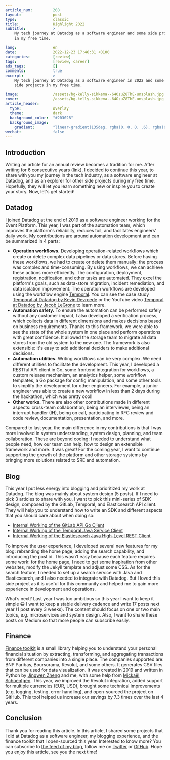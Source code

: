 ```yaml
---
article_num:         208
layout:              post
type:                classic
title:               Highlight 2022
subtitle:            >
    My tech journey at Datadog as a software engineer and some side projects
    in my free time.

lang:                en
date:                2022-12-23 17:46:31 +0100
categories:          [review]
tags:                [review, career]
ads_tags:            []
comments:            true
excerpt:             >
    My tech journey at Datadog as a software engineer in 2022 and some
    side projects in my free time.

image:               /assets/bg-kelly-sikkema--64OzuZ8ThE-unsplash.jpg
cover:               /assets/bg-kelly-sikkema--64OzuZ8ThE-unsplash.jpg
article_header:
  type:              overlay
  theme:             dark
  background_color:  "#203028"
  background_image:
    gradient:        "linear-gradient(135deg, rgba(0, 0, 0, .6), rgba(0, 0, 0, .4))"
wechat:              false
---
```


## Introduction

Writing an article for an annual review becomes a tradition for me. After
writing for 6 consecutive years
([link](/en/categories/review/)), I decided to continue this year, to share with
you my journey in the tech industry, as a software engineer at Datadog, and as an
explorer for other side projects during my free time. Hopefully, they will let
you learn something new or inspire you to create your story. Now, let's get started!

## Datadog

I joined Datadog at the end of 2019 as a software engineer working for the Event
Platform. This year, I was part of the automation team, which improves the
platform's
reliability, reduces toil, and facilitates engineers' daily work. My
contributions are around automation development and can be summarized in 4 parts:

* **Operation workflows.** Developing operation-related workflows which create
  or delete complex data pipelines or data stores. Before having these workflows, we
  had to create or delete them manually: the process was complex and time-consuming.
  By using workflows, we can achieve these actions more efficiently. The
  configuration, deployment, registration, notification, and other tasks are
  automated. They excel the platform's goals, such as data-store migration, incident
  remediation, and data isolation improvement. The operation workflows are
  developed using the workflow engine [Temporal](https://temporal.io). You can see
  the case study [Temporal at Datadog by Kevin
  Devroede](https://temporal.io/case-studies/how-datadog-ensures-database-reliability-with-temporal)
  or the YouTube video [Temporal at Datadog by Jacob
  LeGrone](https://youtu.be/LxgkAoTSI8Q) to learn more.
* **Automation safety.** To ensure the automation can be performed safely
  without any customer impact, I
  also developed a verification process, which collects data in different
  dimensions and makes decisions based on business requirements. Thanks to this
  framework, we were able to see the state of the whole system in one
  place and perform operations with great confidence. It allowed the storage
  team to migrate all data stores from the old system to the new one.
  The framework is also extensible: it's easy to add additional deciders to make
  additional decisions.
* **Automation utilities.** Writing workflows can be very complex. We need
  different utilities to facilitate the development. This year, I developed a
  RESTful API client in Go, some frontend integration for workflows, a custom
  release mechanism, an analytics helper, some workflow templates, a Go package for
  config manipulation, and some other tools to simplify the development
  for other
  engineers. For example, a junior engineer was able to create a new workflow
  in less than 2 days during the hackathon, which was pretty cool!
* **Other works.** There are also other contributions made in different aspects:
  cross-team collaboration, being an interviewer, being an interrupt handler (IH),
  being on call, participating in RFC review and code review, documentation,
  presentation, and more.

Compared to last year, the main difference in my contributions is that I was
more involved in system understanding, system design, planning, and team
collaboration.
These are beyond coding: I needed to understand what people need, how our
team can help, how to design an extensible framework and more. It was great!
For the coming year, I want to continue supporting the growth of the platform
and other storage systems by bringing more solutions related to SRE and
automation.

## Blog

This year I put less energy into blogging and prioritized my work at Datadog. The
blog was mainly about system design (5 posts). If I need to pick 3
articles to share with you, I want to pick this mini-series of SDK design,
composed by the GitLab, Temporal, and Elasticsearch API client.
They will help you to understand how to write an SDK and different
aspects that you should care about when doing so:

* [Internal Working of the GitLab API Go Client](/en/go-gitlab/)
* [Internal Working of the Temporal Java Service Client](/en/temporal-java-service-client/)
* [Internal Working of the Elasticsearch Java High-Level REST Client](/en/elasticsearch-hlrc/)

To improve the user experience, I developed several new features for
my blog: rebranding the home page, adding the search capability, and introducing
the post id. This wasn’t easy because each feature requires some work: for the
home page, I need to get some inspiration from other websites, modify the Jekyll
template and adjust some CSS. As for the search feature, I needed to set up a
search service with Java and Elasticsearch, and I also needed to integrate with
Datadog. But I loved this side project as it is useful for this community and
helped me to gain more experience in development and operations.

What’s next? Last year I was too ambitious so this year I want to keep it simple
😀 I want to keep a stable delivery cadence and write 17 posts next
year (1 post every 3 weeks). The content should focus on one or two main topics,
e.g. microservices and system design. Also, I want to share these posts
on Medium so that more people can subscribe easily.

## Finance

[Finance toolkit](https://github.com/mincong-h/finance-toolkit/) is a small
library helping you to understand your personal financial situation by
extracting, transforming, and aggregating transactions from different companies
into a single place. The companies supported are: BNP Paribas, Boursorama,
Revolut, and some others. It generates CSV files that can be used for data
visualization. It was created in 2019 and written in Python by [Jingwen
Zheng](https://github.com/jingwen-z) and me,
with some help from [Mickaël Schoentgen](https://github.com/BoboTiG). This
year, we improved the Revolut
integration, added support for multiple currencies (EUR, USD), brought some
technical improvements (e.g. logging, testing, error handling), and open-sourced
the project on GitHub. This tool helped us increase our savings by 7.3 times
over the last 4 years.

## Conclusion

Thank you for reading this article. In this article, I shared some projects that
I did at Datadog as a software engineer, my blogging experience, and the finance
toolkit that I open-sourced this year.
Interested to know more? You can subscribe to [the feed of my blog](/feed.xml), follow me
on [Twitter](https://twitter.com/mincong_h) or
[GitHub](https://github.com/mincong-h/). Hope you enjoy this article, see you the next time!
